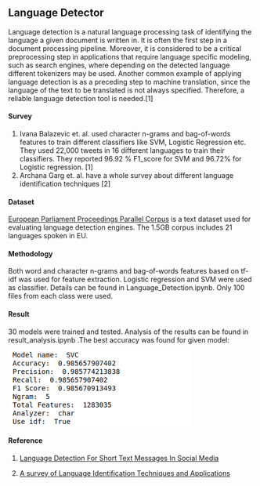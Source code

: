 ## Language Detector

Language detection is a natural language processing task of identifying the language a given
document is written in. It is often the first step in a document processing pipeline. Moreover,
it is considered to be a critical preprocessing step in applications that require language specific
modeling, such as search engines, where depending on the detected language different
tokenizers may be used. Another common example of applying language detection is as a
preceding step to machine translation, since the language of the text to be translated is not
always specified. Therefore, a reliable language detection tool is needed.[1]



#### Survey

1. Ivana Balazevic et. al. used character n-grams and bag-of-words features to train different classifiers like SVM, Logistic Regression etc. They used 22,000 tweets in 16 different languages to train their classifiers. They reported 96.92 % F1_score for SVM and 96.72% for Logistic regression. [1]
2. Archana Garg et. al. have a whole survey about different language identification techniques [2]



#### Dataset

[European Parliament Proceedings Parallel Corpus](http://www.statmt.org/europarl/) is a text dataset used for evaluating language detection engines. The 1.5GB corpus includes 21 languages spoken in EU.  



#### Methodology

Both word and character n-grams and bag-of-words features based on tf-idf was used for feature extraction.  Logistic regression and SVM were used as classifier.  Details can be found in Language_Detection.ipynb. Only 100 files from each class were used. 



#### Result

30 models were trained and tested. Analysis of the results can be found in result_analysis.ipynb .The best accuracy was found for given model:

![Result](./Resources/best_result.png)





#### Reference

1. [Language Detection For Short Text Messages In Social Media](https://arxiv.org/pdf/1608.08515.pdf)

2. [A survey of Language Identification Techniques and Applications](http://citeseerx.ist.psu.edu/viewdoc/download?doi=10.1.1.689.5252&rep=rep1&type=pdf)


